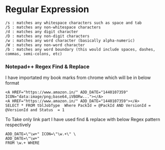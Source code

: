 # Regular Expression
	/s : matches any whitespace characters such as space and tab
	/S : matches any non-whitespace characters
	/d : matches any digit character
	/D : matches any non-digit characters
	/w : matches any word character (basically alpha-numeric)
	/W : matches any non-word character
	/b : matches any word boundary (this would include spaces, dashes, commas, semi-colons, etc)

### Notepad++ Regex Find & Replace
I have importated my book marks from chrome which will be in below format
```
<A HREF="https://www.amazon.in/" ADD_DATE="1440107359" ICON="data:image/png;base64,iVBORw..."></A>
<A HREF="https://www.amazon.in/" ADD_DATE="1440107359"></A>
SELECT * FROM tblJobType  Where PackId = @PackId AND VersionId = @VersionId and Status  = 1
```

To Take only link part I have used find & replace with below Regex pattern respectively
```
ADD_DATE=\"\w+" ICON=\"\w.+\" \
ADD_DATE=\"\w+"
FROM \w.+ WHERE
```
